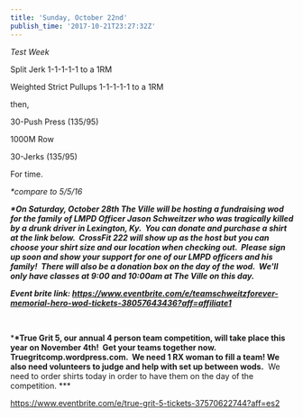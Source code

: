 ```yaml
---
title: 'Sunday, October 22nd'
publish_time: '2017-10-21T23:27:32Z'
---
```


*Test Week*

Split Jerk 1-1-1-1-1 to a 1RM

Weighted Strict Pullups 1-1-1-1-1 to a 1RM

then,

30-Push Press (135/95)

1000M Row

30-Jerks (135/95)

For time.

*\*compare to 5/5/16*

***\*On Saturday, October 28th The Ville will be hosting a fundraising
wod for the family of LMPD Officer Jason Schweitzer who was tragically
killed by a drunk driver in Lexington, Ky.  You can donate and purchase
a shirt at the link below.  CrossFit 222 will show up as the host but
you can choose your shirt size and our location when checking out.
 Please sign up soon and show your support for one of our LMPD officers
and his family!  There will also be a donation box on the day of the
wod.  We'll only have classes at 9:00 and 10:00am at The Ville on this
day.***

***Event brite
link: <https://www.eventbrite.com/e/teamschweitzforever-memorial-hero-wod-tickets-38057643436?aff=affiliate1>***

 

***\*****True Grit 5, our annual 4 person team competition, will take
place this year on November 4th!  Get your teams together now.
Truegritcomp.wordpress.com.  We need 1 RX woman to fill a team! We also
need volunteers to judge and help with set up between wods.******  We
need to order shirts today in order to have them on the day of the
competition. ***

<https://www.eventbrite.com/e/true-grit-5-tickets-37570622744?aff=es2>
